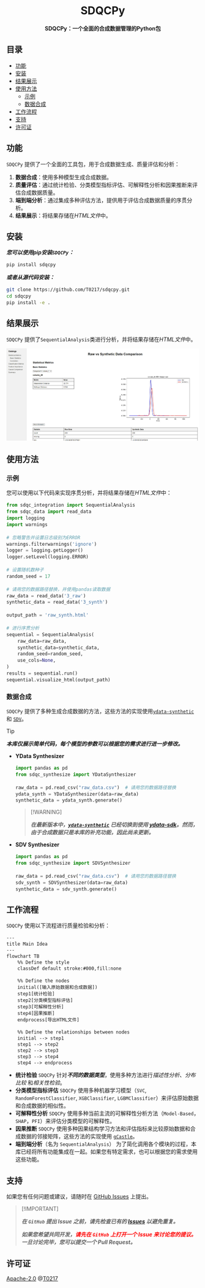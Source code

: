 <h1 align="center">SDQCPy</h1>
<p align="center"><strong>SDQCPy：一个全面的合成数据管理的Python包</strong></p>

## 目录

- [功能](#功能)
- [安装](#安装)
- [结果展示](#结果展示)
- [使用方法](#使用方法)
    - [示例](#示例)
    - [数据合成](#数据合成)
- [工作流程](#工作流程)
- [支持](#支持)
- [许可证](#许可证)

## 功能

`SDQCPy` 提供了一个全面的工具包，用于合成数据生成、质量评估和分析：

1. **数据合成**：使用多种模型生成合成数据。
2. **质量评估**：通过统计检验、分类模型指标评估、可解释性分析和因果推断来评估合成数据质量。
3. **端到端分析**：通过集成多种评估方法，提供用于评估合成数据质量的序贯分析。
4. **结果展示**：将结果存储在*HTML文件*中。

## 安装
***您可以使用pip安装`SDQCPy`：***

```bash
pip install sdqcpy
```

***或者从源代码安装：***

```bash
git clone https://github.com/T0217/sdqcpy.git
cd sdqcpy
pip install -e .
```

## 结果展示

`SDQCPy` 提供了`SequentialAnalysis`类进行分析，并将结果存储在*HTML文件*中。

![示例结果](./Results%20Display/sample%20result.jpg)

## 使用方法

### 示例
您可以使用以下代码来实现序贯分析，并将结果存储在*HTML文件*中：

```python
from sdqc_integration import SequentialAnalysis
from sdqc_data import read_data
import logging
import warnings

# 忽略警告并设置日志级别为ERROR
warnings.filterwarnings('ignore')
logger = logging.getLogger()
logger.setLevel(logging.ERROR)

# 设置随机数种子
random_seed = 17

# 请用您的数据路径替换，并使用pandas读取数据
raw_data = read_data('3_raw')
synthetic_data = read_data('3_synth')

output_path = 'raw_synth.html'

# 进行序贯分析
sequential = SequentialAnalysis(
    raw_data=raw_data,
    synthetic_data=synthetic_data,
    random_seed=random_seed,
    use_cols=None,
)
results = sequential.run()
sequential.visualize_html(output_path)
```

### 数据合成

`SDQCPy` 提供了多种生成合成数据的方法，这些方法的实现使用[`ydata-synthetic`](https://github.com/ydataai/ydata-synthetic) 和 [`SDV`](https://github.com/sdv-dev/SDV)。

> [!Tip]
>
>   ***本库仅展示简单代码，每个模型的参数可以根据您的需求进行进一步修改。***

-   **YData Synthesizer**

    ```python
    import pandas as pd
    from sdqc_synthesize import YDataSynthesizer
    
    raw_data = pd.read_csv("raw_data.csv")  # 请用您的数据路径替换
    ydata_synth = YDataSynthesizer(data=raw_data)
    synthetic_data = ydata_synth.generate()
    ```

    >   [!WARNING]
    >
    >   ***在最新版本中，[`ydata-synthetic`](https://github.com/ydataai/ydata-synthetic) 已经切换到使用 [ydata-sdk](https://github.com/ydataai/ydata-sdk)。然而，由于合成数据只是本库的补充功能，因此尚未更新。***

- **SDV Synthesizer**

    ```python
    import pandas as pd
    from sdqc_synthesize import SDVSynthesizer
    
    raw_data = pd.read_csv("raw_data.csv")  # 请用您的数据路径替换
    sdv_synth = SDVSynthesizer(data=raw_data)
    synthetic_data = sdv_synth.generate()
    ```

## 工作流程

`SDQCPy` 使用以下流程进行质量检验和分析：

```mermaid
---
title Main Idea
---
flowchart TB
	%% Define the style
	classDef default stroke:#000,fill:none

	%% Define the nodes
	initial([输入原始数据和合成数据])
	step1[统计检验]
	step2[分类模型指标评估]
	step3[可解释性分析]
	step4[因果推断]
	endprocess[导出HTML文件]

    %% Define the relationships between nodes
    initial --> step1
    step1 --> step2
    step2 --> step3
    step3 --> step4
    step4 --> endprocess
```

- **统计检验**
    `SDQCPy` 针对***不同的数据类型***，使用多种方法进行*描述性分析*、*分布比较* 和*相关性检验*。
- **分类模型指标评估**
    `SDQCPy` 使用多种机器学习模型（`SVC`, `RandomForestClassifier`, `XGBClassifier`, `LGBMClassifier`）来评估原始数据和合成数据的相似性。
- **可解释性分析**
    `SDQCPy` 使用多种当前主流的可解释性分析方法（`Model-Based`，`SHAP`，`PFI`）来评估分类模型的可解释性。
- **因果推断**
    `SDQCPy` 使用多种因果结构学习方法和评估指标来比较原始数据和合成数据的邻接矩阵，这些方法的实现使用 [`gCastle`](https://github.com/huawei-noah/trustworthyAI/tree/master/gcastle)。
- **端到端分析**（名为 `SequentialAnalysis`）
    为了简化调用各个模块的过程，本库已经将所有功能集成在一起。如果您有特定需求，也可以根据您的需求使用这些功能。

## 支持

如果您有任何问题或建议，请随时在 [GitHub Issues](https://github.com/T0217/sdqcpy/issues) 上提出。

>   [!IMPORTANT]
>
>   ***在 `GitHub` 提出 Issue 之前，请先检查已有的 [Issues](https://github.com/T0217/sdqcpy/issues) 以避免重复。***
>
>   ***如果您希望共同开发，<span style="color: red;">请先在 `GitHub` 上打开一个 Issue 来讨论您的提议。</span> 一旦讨论完毕，您可以提交一个 Pull Request。***

## 许可证

[Apache-2.0](LICENSE) @[T0217](https://github.com/T0217)




